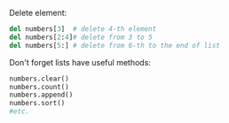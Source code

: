 Delete element:
```python
del numbers[3]  # delete 4-th element
del numbers[2:4]# delete from 3 to 5
del numbers[5:] # delete from 6-th to the end of list
```
Don't forget lists have useful methods:
```python
numbers.clear()
numbers.count()
numbers.append()
numbers.sort()
#etc.
```

